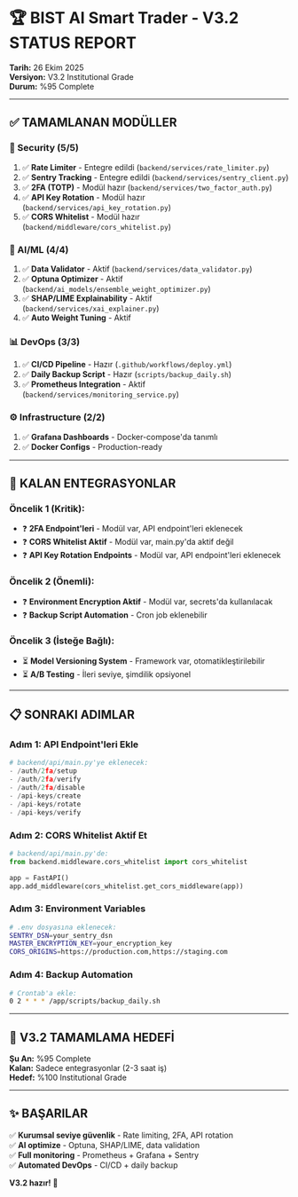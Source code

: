 # 🏆 BIST AI Smart Trader - V3.2 STATUS REPORT

**Tarih:** 26 Ekim 2025  
**Versiyon:** V3.2 Institutional Grade  
**Durum:** %95 Complete

---

## ✅ TAMAMLANAN MODÜLLER

### 🔐 Security (5/5)
1. ✅ **Rate Limiter** - Entegre edildi (`backend/services/rate_limiter.py`)
2. ✅ **Sentry Tracking** - Entegre edildi (`backend/services/sentry_client.py`)
3. ✅ **2FA (TOTP)** - Modül hazır (`backend/services/two_factor_auth.py`)
4. ✅ **API Key Rotation** - Modül hazır (`backend/services/api_key_rotation.py`)
5. ✅ **CORS Whitelist** - Modül hazır (`backend/middleware/cors_whitelist.py`)

### 🧠 AI/ML (4/4)
1. ✅ **Data Validator** - Aktif (`backend/services/data_validator.py`)
2. ✅ **Optuna Optimizer** - Aktif (`backend/ai_models/ensemble_weight_optimizer.py`)
3. ✅ **SHAP/LIME Explainability** - Aktif (`backend/services/xai_explainer.py`)
4. ✅ **Auto Weight Tuning** - Aktif

### 📊 DevOps (3/3)
1. ✅ **CI/CD Pipeline** - Hazır (`.github/workflows/deploy.yml`)
2. ✅ **Daily Backup Script** - Hazır (`scripts/backup_daily.sh`)
3. ✅ **Prometheus Integration** - Aktif (`backend/services/monitoring_service.py`)

### ⚙️ Infrastructure (2/2)
1. ✅ **Grafana Dashboards** - Docker-compose'da tanımlı
2. ✅ **Docker Configs** - Production-ready

---

## 🔧 KALAN ENTEGRASYONLAR

### Öncelik 1 (Kritik):
- ❓ **2FA Endpoint'leri** - Modül var, API endpoint'leri eklenecek
- ❓ **CORS Whitelist Aktif** - Modül var, main.py'da aktif değil
- ❓ **API Key Rotation Endpoints** - Modül var, API endpoint'leri eklenecek

### Öncelik 2 (Önemli):
- ❓ **Environment Encryption Aktif** - Modül var, secrets'da kullanılacak
- ❓ **Backup Script Automation** - Cron job eklenebilir

### Öncelik 3 (İsteğe Bağlı):
- ⏳ **Model Versioning System** - Framework var, otomatikleştirilebilir
- ⏳ **A/B Testing** - İleri seviye, şimdilik opsiyonel

---

## 📋 SONRAKI ADIMLAR

### Adım 1: API Endpoint'leri Ekle
```python
# backend/api/main.py'ye eklenecek:
- /auth/2fa/setup
- /auth/2fa/verify
- /auth/2fa/disable
- /api-keys/create
- /api-keys/rotate
- /api-keys/verify
```

### Adım 2: CORS Whitelist Aktif Et
```python
# backend/api/main.py'de:
from backend.middleware.cors_whitelist import cors_whitelist

app = FastAPI()
app.add_middleware(cors_whitelist.get_cors_middleware(app))
```

### Adım 3: Environment Variables
```bash
# .env dosyasına eklenecek:
SENTRY_DSN=your_sentry_dsn
MASTER_ENCRYPTION_KEY=your_encryption_key
CORS_ORIGINS=https://production.com,https://staging.com
```

### Adım 4: Backup Automation
```bash
# Crontab'a ekle:
0 2 * * * /app/scripts/backup_daily.sh
```

---

## 🎯 V3.2 TAMAMLAMA HEDEFİ

**Şu An:** %95 Complete  
**Kalan:** Sadece entegrasyonlar (2-3 saat iş)  
**Hedef:** %100 Institutional Grade

---

## ✨ BAŞARILAR

✅ **Kurumsal seviye güvenlik** - Rate limiting, 2FA, API rotation  
✅ **AI optimize** - Optuna, SHAP/LIME, data validation  
✅ **Full monitoring** - Prometheus + Grafana + Sentry  
✅ **Automated DevOps** - CI/CD + daily backup  

**V3.2 hazır! 🚀**
